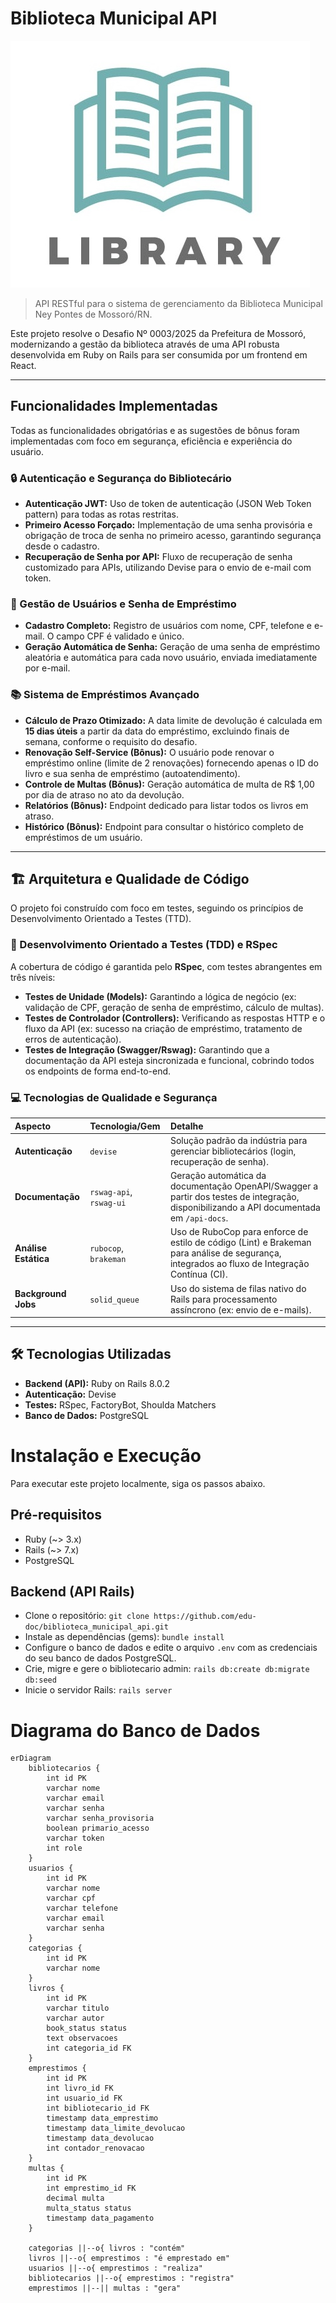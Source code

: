 # Biblioteca Municipal API

![Logo of the project](https://github.com/edu-doc/biblioteca_municipal_api/blob/main/logo.jpg)

> API RESTful para o sistema de gerenciamento da Biblioteca Municipal Ney Pontes de Mossoró/RN.

Este projeto resolve o Desafio Nº 0003/2025 da Prefeitura de Mossoró, modernizando a gestão da biblioteca através de uma API robusta desenvolvida em Ruby on Rails para ser consumida por um frontend em React.

---

## Funcionalidades Implementadas

Todas as funcionalidades obrigatórias e as sugestões de bônus foram implementadas com foco em segurança, eficiência e experiência do usuário.

### 🔒 Autenticação e Segurança do Bibliotecário
* **Autenticação JWT:** Uso de token de autenticação (JSON Web Token pattern) para todas as rotas restritas.
* **Primeiro Acesso Forçado:** Implementação de uma senha provisória e obrigação de troca de senha no primeiro acesso, garantindo segurança desde o cadastro.
* **Recuperação de Senha por API:** Fluxo de recuperação de senha customizado para APIs, utilizando Devise para o envio de e-mail com token.

### 👤 Gestão de Usuários e Senha de Empréstimo
* **Cadastro Completo:** Registro de usuários com nome, CPF, telefone e e-mail. O campo CPF é validado e único.
* **Geração Automática de Senha:** Geração de uma senha de empréstimo aleatória e automática para cada novo usuário, enviada imediatamente por e-mail.

### 📚 Sistema de Empréstimos Avançado
* **Cálculo de Prazo Otimizado:** A data limite de devolução é calculada em **15 dias úteis** a partir da data do empréstimo, excluindo finais de semana, conforme o requisito do desafio.
* **Renovação Self-Service (Bônus):** O usuário pode renovar o empréstimo online (limite de 2 renovações) fornecendo apenas o ID do livro e sua senha de empréstimo (autoatendimento).
* **Controle de Multas (Bônus):** Geração automática de multa de R$ 1,00 por dia de atraso no ato da devolução.
* **Relatórios (Bônus):** Endpoint dedicado para listar todos os livros em atraso.
* **Histórico (Bônus):** Endpoint para consultar o histórico completo de empréstimos de um usuário.

---

## 🏗️ Arquitetura e Qualidade de Código

O projeto foi construído com foco em testes, seguindo os princípios de Desenvolvimento Orientado a Testes (TTD).

### 🧪 Desenvolvimento Orientado a Testes (TDD) e RSpec
A cobertura de código é garantida pelo **RSpec**, com testes abrangentes em três níveis:
* **Testes de Unidade (Models):** Garantindo a lógica de negócio (ex: validação de CPF, geração de senha de empréstimo, cálculo de multas).
* **Testes de Controlador (Controllers):** Verificando as respostas HTTP e o fluxo da API (ex: sucesso na criação de empréstimo, tratamento de erros de autenticação).
* **Testes de Integração (Swagger/Rswag):** Garantindo que a documentação da API esteja sincronizada e funcional, cobrindo todos os endpoints de forma end-to-end.

### 💻 Tecnologias de Qualidade e Segurança
| Aspecto | Tecnologia/Gem | Detalhe |
| :--- | :--- | :--- |
| **Autenticação** | `devise` | Solução padrão da indústria para gerenciar bibliotecários (login, recuperação de senha).
| **Documentação** | `rswag-api`, `rswag-ui` | Geração automática da documentação OpenAPI/Swagger a partir dos testes de integração, disponibilizando a API documentada em `/api-docs`.
| **Análise Estática** | `rubocop`, `brakeman` | Uso de RuboCop para enforce de estilo de código (Lint) e Brakeman para análise de segurança, integrados ao fluxo de Integração Contínua (CI).
| **Background Jobs** | `solid_queue` | Uso do sistema de filas nativo do Rails para processamento assíncrono (ex: envio de e-mails).

---

## 🛠️ Tecnologias Utilizadas

* **Backend (API):** Ruby on Rails 8.0.2
* **Autenticação:** Devise
* **Testes:** RSpec, FactoryBot, Shoulda Matchers
* **Banco de Dados:** PostgreSQL

# Instalação e Execução

Para executar este projeto localmente, siga os passos abaixo.

## Pré-requisitos
* Ruby (~> 3.x)
* Rails (~> 7.x)
* PostgreSQL

## Backend (API Rails)
* Clone o repositório: `git clone https://github.com/edu-doc/biblioteca_municipal_api.git`
* Instale as dependências (gems): `bundle install`
* Configure o banco de dados e edite o arquivo `.env` com as credenciais do seu banco de dados PostgreSQL.
* Crie, migre e gere o bibliotecario admin: `rails db:create db:migrate db:seed`
* Inicie o servidor Rails: `rails server`

# Diagrama do Banco de Dados

```mermaid
erDiagram
    bibliotecarios {
        int id PK
        varchar nome
        varchar email
        varchar senha
        varchar senha_provisoria
        boolean primario_acesso
        varchar token
        int role
    }
    usuarios {
        int id PK
        varchar nome
        varchar cpf
        varchar telefone
        varchar email
        varchar senha
    }
    categorias {
        int id PK
        varchar nome
    }
    livros {
        int id PK
        varchar titulo
        varchar autor
        book_status status
        text observacoes
        int categoria_id FK
    }
    emprestimos {
        int id PK
        int livro_id FK
        int usuario_id FK
        int bibliotecario_id FK
        timestamp data_emprestimo
        timestamp data_limite_devolucao
        timestamp data_devolucao
        int contador_renovacao
    }
    multas {
        int id PK
        int emprestimo_id FK
        decimal multa
        multa_status status
        timestamp data_pagamento
    }

    categorias ||--o{ livros : "contém"
    livros ||--o{ emprestimos : "é emprestado em"
    usuarios ||--o{ emprestimos : "realiza"
    bibliotecarios ||--o{ emprestimos : "registra"
    emprestimos ||--|| multas : "gera"
